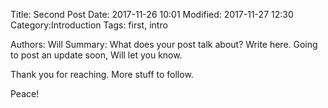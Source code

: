 Title: Second Post
Date: 2017-11-26 10:01
Modified: 2017-11-27 12:30
Category:Introduction
Tags: first, intro

Authors: Will
Summary: What does your post talk about? Write here.
Going to post an update soon, Will let you know.

Thank you for reaching.
More stuff to follow.

Peace!